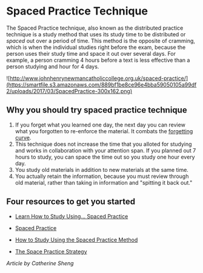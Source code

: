 ﻿# Spaced Practice Technique

The Spaced Practice technique, also known as the distributed practice technique is a study method that uses its study time to be distributed or *spaced* out over a period of time. This method is the opposite of cramming, which is when the individual studies right before the exam, because the person uses their study time and space it out over several days. For example, a person cramming 4 hours before a text is less effective than a person studying and hour for 4 days.  

![http://www.johnhenrynewmancatholiccollege.org.uk/spaced-practice/](https://smartfile.s3.amazonaws.com/889bf1be8ce96e4bba59050105a99df2/uploads/2017/03/SpacedPractice-300x162.png)

## Why you should try spaced practice technique

 1. If you forget what you learned one day, the next day you can review what you forgotten to re-enforce the material. It combats the [forgetting curve](https://www.growthengineering.co.uk/what-is-the-forgetting-curve/).
 2. This technique does not increase the time that you alloted for studying and works in collaboration with your attention span. If you planned out 7 hours to study, you can space the time out so you study one hour every day.
 3. You study old materials in addition to new materials at the same time. 
 4. You actually retain the information, because you must review through old material, rather than taking in information and "spitting it back out."
 
## Four resources to get you started

 - [Learn How to Study Using... Spaced Practice](https://www.learningscientists.org/blog/2016/7/21-1#:~:text=What%20is%20spaced%20practice?,much%20longer%20period%20of%20time.)

 -  [Spaced Practice](https://psychology.ucsd.edu/undergraduate-program/undergraduate-resources/academic-writing-resources/effective-studying/spaced-practice.html)
 - [How to Study Using the Spaced Practice Method](https://www.oxfordlearning.com/what-is-spaced-practice/)
 - [The Space Practice Strategy](https://academicaffairs.arizona.edu/l2l-strategy-spaced-practice)

*Article by Catherine Sheng*
